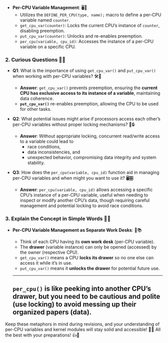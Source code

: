
- **Per-CPU Variable Management**: 🖥️🔄
  - Utilizes the `DEFINE_PER_CPU(type, name);` macro to define a per-CPU variable named `counter`.
  - `get_cpu_var(counter)`: Locks the current CPU’s instance of `counter`, disabling preemption.
  - `put_cpu_var(counter)`: Unlocks and re-enables preemption.
  - `per_cpu(variable, cpu_id)`: Accesses the instance of a per-CPU variable on a specific CPU.

### **2. Curious Questions** 🤔💼
- **Q1**: What is the importance of using `get_cpu_var()` and `put_cpu_var()` when working with per-CPU variables? 🛠️🔐
  - **Answer**: `get_cpu_var()` prevents preemption, ensuring the **current CPU has exclusive access to its instance of a variable**, maintaining data coherence. 
  - **`put_cpu_var()`** re-enables preemption, allowing the CPU to be used for other tasks.
  
- **Q2**: What potential issues might arise if processors access each other’s per-CPU variables without proper locking mechanisms? 🔄🔒
  - **Answer**: Without appropriate locking, concurrent read/write access to a variable could lead to 
    - race conditions, 
    - data inconsistencies, and 
    - unexpected behavior, compromising data integrity and system stability.

- **Q3**: How does the `per_cpu(variable, cpu_id)` function aid in managing per-CPU variables and when might you want to use it? 🖥️🎛️
  - **Answer**: `per_cpu(variable, cpu_id)` allows accessing a specific CPU’s instance of a per-CPU variable, useful when needing to inspect or modify another CPU’s data, though requiring careful management and potential locking to avoid race conditions.

### **3. Explain the Concept in Simple Words** 🎉🍎
- **Per-CPU Variable Management as Separate Work Desks**: 🏢📚
  - Think of each CPU having its **own work desk** (per-CPU variable).
  - The **drawer** (variable instance) can only be opened (accessed) by the owner (respective CPU).
  - `get_cpu_var()` means a CPU **locks its drawer** so no one else can access it while it’s in use.
  - `put_cpu_var()` means it **unlocks the drawer** for potential future use.
  ------

  ##  `per_cpu()` is like peeking into another CPU’s drawer, but you need to be cautious and polite (use locking) to avoid messing up their organized papers (data).



Keep these metaphors in mind during revisions, and your understanding of per-CPU variables and kernel modules will stay solid and accessible! 🚀🧠 All the best with your preparations! 👍💼
